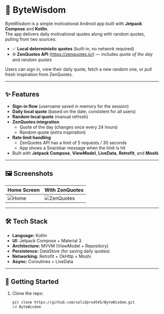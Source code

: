 # 📱 ByteWisdom

ByteWisdom is a simple motivational Android app built with **Jetpack Compose** and **Kotlin**.  
The app delivers daily motivational quotes along with random quotes, pulling from two sources:

- ✅ **Local deterministic quotes** (built-in, no network required)
- 🌐 **ZenQuotes API** (https://zenquotes.io/) — includes *quote of the day* and *random quotes*

Users can sign in, view their daily quote, fetch a new random one, or pull fresh inspiration from ZenQuotes.

---

## ✨ Features

- **Sign-in flow** (username saved in memory for the session)
- **Daily local quote** (based on the date, consistent for all users)
- **Random local quote** (manual refresh)
- **ZenQuotes integration**
    - Quote of the day (changes once every 24 hours)
    - Random quote (extra inspiration)
- **Rate limit handling**
    - ZenQuotes API has a limit of 5 requests / 30 seconds
    - App shows a Snackbar message when the limit is hit
- Built with **Jetpack Compose**, **ViewModel**, **LiveData**, **Retrofit**, and **Moshi**

---

## 🖼️ Screenshots

| Home Screen | With ZenQuotes |
|-------------|----------------|
| ![Home](docs/screenshots/home.png) | ![ZenQuotes](docs/screenshots/zenquotes.png) |

---

## 🛠️ Tech Stack

- **Language:** Kotlin
- **UI:** Jetpack Compose + Material 3
- **Architecture:** MVVM (ViewModel + Repository)
- **Persistence:** DataStore (for saving daily quotes)
- **Networking:** Retrofit + OkHttp + Moshi
- **Async:** Coroutines + LiveData

---

## 🚀 Getting Started

1. Clone the repo:
   ```bash
   git clone https://github.com/solidpro4545/ByteWisdom.git
   cd ByteWisdom

